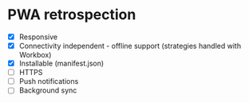 # PWA retrospection

- [X] Responsive
- [X] Connectivity independent - offline support (strategies handled with Workbox)
- [x] Installable (manifest.json)
- [ ] HTTPS
- [ ] Push notifications
- [ ] Background sync
